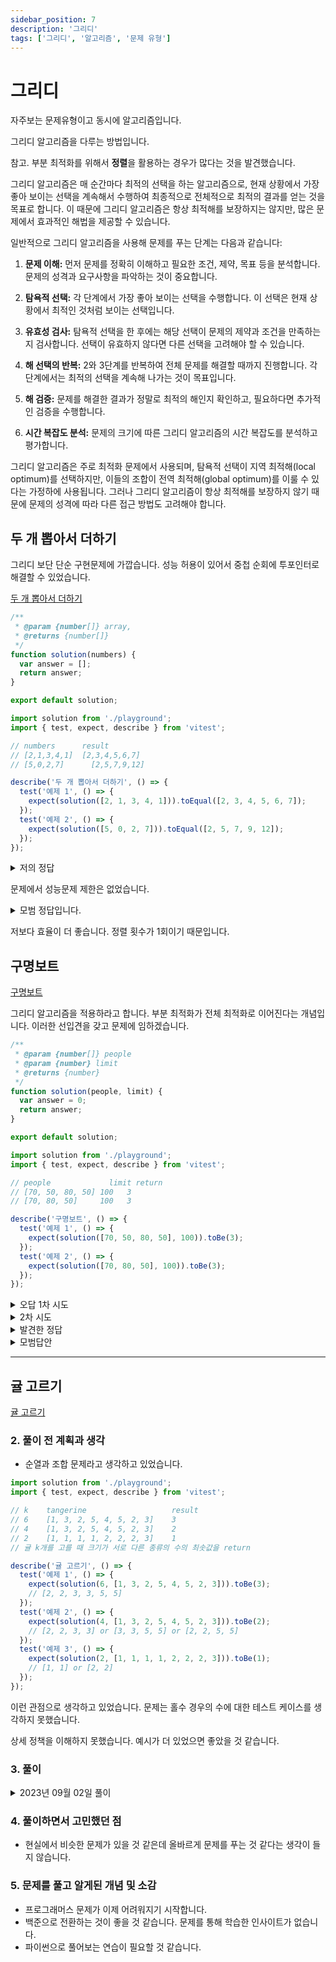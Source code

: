 ```yaml
---
sidebar_position: 7
description: '그리디'
tags: ['그리디', '알고리즘', '문제 유형']
---
```


# 그리디

자주보는 문제유형이고 동시에 알고리즘입니다.

그리디 알고리즘을 다루는 방법입니다.

참고. 부분 최적화를 위해서 **정렬**을 활용하는 경우가 많다는 것을 발견했습니다.

그리디 알고리즘은 매 순간마다 최적의 선택을 하는 알고리즘으로, 현재 상황에서 가장 좋아 보이는 선택을 계속해서 수행하여 최종적으로 전체적으로 최적의 결과를 얻는 것을 목표로 합니다. 이 때문에 그리디 알고리즘은 항상 최적해를 보장하지는 않지만, 많은 문제에서 효과적인 해법을 제공할 수 있습니다.

일반적으로 그리디 알고리즘을 사용해 문제를 푸는 단계는 다음과 같습니다:

1. **문제 이해:** 먼저 문제를 정확히 이해하고 필요한 조건, 제약, 목표 등을 분석합니다. 문제의 성격과 요구사항을 파악하는 것이 중요합니다.

2. **탐욕적 선택:** 각 단계에서 가장 좋아 보이는 선택을 수행합니다. 이 선택은 현재 상황에서 최적인 것처럼 보이는 선택입니다.

3. **유효성 검사:** 탐욕적 선택을 한 후에는 해당 선택이 문제의 제약과 조건을 만족하는지 검사합니다. 선택이 유효하지 않다면 다른 선택을 고려해야 할 수 있습니다.

4. **해 선택의 반복:** 2와 3단계를 반복하여 전체 문제를 해결할 때까지 진행합니다. 각 단계에서는 최적의 선택을 계속해 나가는 것이 목표입니다.

5. **해 검증:** 문제를 해결한 결과가 정말로 최적의 해인지 확인하고, 필요하다면 추가적인 검증을 수행합니다.

6. **시간 복잡도 분석:** 문제의 크기에 따른 그리디 알고리즘의 시간 복잡도를 분석하고 평가합니다.

그리디 알고리즘은 주로 최적화 문제에서 사용되며, 탐욕적 선택이 지역 최적해(local optimum)를 선택하지만, 이들의 조합이 전역 최적해(global optimum)를 이룰 수 있다는 가정하에 사용됩니다. 그러나 그리디 알고리즘이 항상 최적해를 보장하지 않기 때문에 문제의 성격에 따라 다른 접근 방법도 고려해야 합니다.

## 두 개 뽑아서 더하기

그리디 보단 단순 구현문제에 가깝습니다. 성능 허용이 있어서 중첩 순회에 투포인터로 해결할 수 있었습니다.

[두 개 뽑아서 더하기](https://school.programmers.co.kr/learn/courses/30/lessons/68644)

```js
/**
 * @param {number[]} array,
 * @returns {number[]}
 */
function solution(numbers) {
  var answer = [];
  return answer;
}

export default solution;
```

```js
import solution from './playground';
import { test, expect, describe } from 'vitest';

// numbers	    result
// [2,1,3,4,1]	[2,3,4,5,6,7]
// [5,0,2,7]	  [2,5,7,9,12]

describe('두 개 뽑아서 더하기', () => {
  test('예제 1', () => {
    expect(solution([2, 1, 3, 4, 1])).toEqual([2, 3, 4, 5, 6, 7]);
  });
  test('예제 2', () => {
    expect(solution([5, 0, 2, 7])).toEqual([2, 5, 7, 9, 12]);
  });
});
```

<details>
<summary> 저의 정답</summary>
<div markdown="1">

```js
/**
 * @param {number[]} numbers
 * @returns {number[]}
 */
function solution(numbers) {
  const result = new Set();
  // 정렬
  numbers.sort((a, b) => a - b);

  while (0 < numbers.length) {
    // 투포인터
    // 하나 고정
    const fixed = numbers.pop();

    // 하나 이동
    for (let i = 0; i < numbers.length; i++) {
      result.add(fixed + numbers[i]);
    }
  }

  return [...result].sort((a, b) => a - b);
}

export default solution;
```

</div>
</details>

문제에서 성능문제 제한은 없었습니다.

<details>
<summary>모범 정답입니다.</summary>
<div markdown="1">

```js
function solution(numbers) {
  const temp = [];

  for (let i = 0; i < numbers.length; i++) {
    for (let j = i + 1; j < numbers.length; j++) {
      temp.push(numbers[i] + numbers[j]);
    }
  }

  const answer = [...new Set(temp)];

  return answer.sort((a, b) => a - b);
}
```

</div>
</details>

저보다 효율이 더 좋습니다. 정렬 횟수가 1회이기 때문입니다.

## 구명보트

[구명보트](https://school.programmers.co.kr/learn/courses/30/lessons/42885)

그리디 알고리즘을 적용하라고 합니다. 부분 최적화가 전체 최적화로 이어진다는 개념입니다. 이러한 선입견을 갖고 문제에 임하겠습니다.

```js
/**
 * @param {number[]} people
 * @param {number} limit
 * @returns {number}
 */
function solution(people, limit) {
  var answer = 0;
  return answer;
}

export default solution;
```

```js
import solution from './playground';
import { test, expect, describe } from 'vitest';

// people	          limit	return
// [70, 50, 80, 50]	100	  3
// [70, 80, 50]	    100	  3

describe('구명보트', () => {
  test('예제 1', () => {
    expect(solution([70, 50, 80, 50], 100)).toBe(3);
  });
  test('예제 2', () => {
    expect(solution([70, 80, 50], 100)).toBe(3);
  });
});
```

<details>
<summary>오답 1차 시도</summary>
<div markdown="1">

```js
/**
 * @param {number[]} people
 * @param {number} limit
 * @returns {number}
 */
function solution(people, limit) {
  let count = 0;
  while (0 < people.length) {
    const first = people.pop();
    for (let i = 0; i < people.length; i++) {
      if (people[i] <= limit - first) people.pop();
    }
    count += 1;
  }
  return count;
}

export default solution;
```

1차 접근법입니다.

</div>
</details>

<details>
<summary>2차 시도</summary>
<div markdown="1">

```js
/**
 * @param {number[]} people
 * @param {number} limit
 * @returns {number}
 */
function solution(people, limit) {
  let count = 0;
  people.sort((a, b) => b - a);
  while (0 < people.length) {
    const first = people.pop();
    if (people.at(-1) <= limit - first) people.pop();
    count += 1;
  }
  return count;
}

export default solution;
```

이제 2번째 접근입니다. nlogn 시간복잡성을 갖습니다.

하지만 선형시간복잡성으로 낮출 수 있어야 합니다. 1회 순회할 때 가능한 높은 적제량을 찾아야합니다.

선형탐색을 하면서 1개를 뽑지말고 한계에 가까운 2개를 뽑아야 합니다. 그리고 정렬에 의존할 수 없습니다.

</div>
</details>

<details>
<summary>발견한 정답</summary>
<div markdown="1">

```js
function solution(people, limit) {
  const descPeople = people.sort((a, b) => b - a);
  let boatCount = 0;
  descPeople.forEach((people) => {
    if (people + descPeople.at(-1) > limit) {
      boatCount++;
    } else {
      descPeople.pop();
      boatCount++;
    }
  });
  return boatCount;
}
```

이것이 정답입니다. 일단 시간초과로 문제를 확인했습니다.

</div>
</details>

<details>
<summary>모범답안</summary>
<div markdown="1">

```js
function solution(people, limit) {
  people.sort((a, b) => a - b);
  for (var i = 0, j = people.length - 1; i < j; j--) {
    if (people[i] + people[j] <= limit) i++;
  }
  return people.length - i;
}
```

저는 이것이 더 좋은 최적화의 예시라고 봅니다. 양끝에 포인터 2개를 두고 하나식 줄여가는 방식입니다.

이렇게 되면 단순 선형 탐색으로 해결이 가능합니다.

탐욕적 선택을 할 때 숫자와 관련되면 정렬하는 것이 탐욕적 선택 전에 전처리입니다.

</div>
</details>

---

## 귤 고르기

[귤 고르기](https://school.programmers.co.kr/learn/courses/30/lessons/138476)

### 2. 풀이 전 계획과 생각

- 순열과 조합 문제라고 생각하고 있었습니다.

```js
import solution from './playground';
import { test, expect, describe } from 'vitest';

// k	tangerine	                result
// 6	[1, 3, 2, 5, 4, 5, 2, 3]	3
// 4	[1, 3, 2, 5, 4, 5, 2, 3]	2
// 2	[1, 1, 1, 1, 2, 2, 2, 3]	1
// 귤 k개를 고를 때 크기가 서로 다른 종류의 수의 최솟값을 return

describe('귤 고르기', () => {
  test('예제 1', () => {
    expect(solution(6, [1, 3, 2, 5, 4, 5, 2, 3])).toBe(3);
    // [2, 2, 3, 3, 5, 5]
  });
  test('예제 2', () => {
    expect(solution(4, [1, 3, 2, 5, 4, 5, 2, 3])).toBe(2);
    // [2, 2, 3, 3] or [3, 3, 5, 5] or [2, 2, 5, 5]
  });
  test('예제 3', () => {
    expect(solution(2, [1, 1, 1, 1, 2, 2, 2, 3])).toBe(1);
    // [1, 1] or [2, 2]
  });
});
```

이런 관점으로 생각하고 있었습니다. 문제는 홀수 경우의 수에 대한 테스트 케이스를 생각하지 못했습니다.

상세 정책을 이해하지 못했습니다. 예시가 더 있었으면 좋았을 것 같습니다.

### 3. 풀이

<details>
<summary>2023년 09월 02일 풀이</summary>
<div markdown="1">

```js
/**
 * @param {number} k
 * @param {number[]} tangerine
 * @returns {number}
 */
function solution(k, tangerine) {
  // 귤 k개를 고를 때 크기가 서로 다른 종류의 수의 최솟값을 return
  // 중복 기록
  const memo = new Map();
  tangerine.forEach((elem) => {
    if (memo.get(elem) === undefined) memo.set(elem, 1);
    else memo.set(elem, memo.get(elem) + 1);
  });

  const box = Array.from(memo.values()).sort((a, b) => b - a);

  let count = 0;
  for (let i = 0; i < box.length; i++) {
    if (k <= 0) break;
    k -= box[i];
    count += 1;
  }

  return count;
}

export default solution;
```

</div>
</details>

### 4. 풀이하면서 고민했던 점

- 현실에서 비슷한 문제가 있을 것 같은데 올바르게 문제를 푸는 것 같다는 생각이 들지 않습니다.

### 5. 문제를 풀고 알게된 개념 및 소감

- 프로그래머스 문제가 이제 어려워지기 시작합니다.
- 백준으로 전환하는 것이 좋을 것 같습니다. 문제를 통해 학습한 인사이트가 없습니다.
- 파이썬으로 풀어보는 연습이 필요할 것 같습니다.
